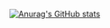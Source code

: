 [![Anurag's GitHub stats](https://github-readme-stats.vercel.app/api?username=troglobite&count_private=true)](https://github.com/anuraghazra/github-readme-stats)
